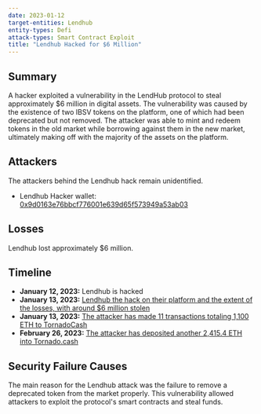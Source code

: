 ```yaml
---
date: 2023-01-12
target-entities: Lendhub
entity-types: Defi
attack-types: Smart Contract Exploit
title: "Lendhub Hacked for $6 Million"
---
```


## Summary

A hacker exploited a vulnerability in the LendHub protocol to steal approximately $6 million in digital assets. The vulnerability was caused by the existence of two IBSV tokens on the platform, one of which had been deprecated but not removed. The attacker was able to mint and redeem tokens in the old market while borrowing against them in the new market, ultimately making off with the majority of the assets on the platform.

## Attackers

The attackers behind the Lendhub hack remain unidentified.

- Lendhub Hacker wallet: [0x9d0163e76bbcf776001e639d65f573949a53ab03](https://etherscan.io/address/0x9d0163e76bbcf776001e639d65f573949a53ab03)

## Losses

Lendhub lost approximately $6 million.

## Timeline

- **January 12, 2023:**  Lendhub is hacked
- **January 13, 2023:**  [Lendhub the hack on their platform and the extent of the losses, with around $6 million stolen](https://twitter.com/LendHubDefi/status/1613846541651030018)
- **January 13, 2023:**  [The attacker has made 11 transactions totaling 1,100 ETH to TornadoCash](https://twitter.com/SlowMist_Team/status/1613906600279900162)
- **February 26, 2023:**  [The attacker has deposited another 2,415.4 ETH into Tornado.cash](https://twitter.com/PeckShieldAlert/status/1630027178426642432)

## Security Failure Causes

The main reason for the Lendhub attack was the failure to remove a deprecated token from the market properly. This vulnerability allowed attackers to exploit the protocol's smart contracts and steal funds.
